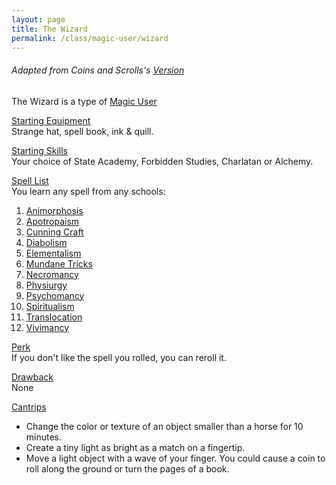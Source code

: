 ```yaml
---
layout: page
title: The Wizard
permalink: /class/magic-user/wizard
---
```


###### Adapted from Coins and Scrolls's [Version](https://coinsandscrolls.blogspot.com/2018/01/osr-orthodox-wizards.html)

The Wizard is a type of [Magic User](/class/magic-user)

<ins>Starting Equipment</ins><br>
Strange hat, spell book, ink & quill.

<ins>Starting Skills</ins><br>
Your choice of State Academy, Forbidden Studies, Charlatan or Alchemy.

<ins>Spell List</ins><br>
You learn any spell from any schools:
1. [Animorphosis](/spells#animorphosis)
1. [Apotropaism](/spells#apotropaism)
1. [Cunning Craft](/spells#cunning-craft)
1. [Diabolism](/spells#diabolism)
1. [Elementalism](/spells#elementalism)
1. [Mundane Tricks](/spells#mundane-tricks)
1. [Necromancy](/spells#necromancy)
1. [Physiurgy](/spells#physiurgy)
1. [Psychomancy](/spells#psychomancy)
1. [Spiritualism](/spells#spiritualism)
1. [Translocation](/spells#translocation)
1. [Vivimancy](/spells#vivimancy)

<ins>Perk</ins><br>
If you don't like the spell you rolled, you can reroll it.

<ins>Drawback</ins><br>
None

<ins>Cantrips</ins>
- Change the color or texture of an object smaller than a horse for 10 minutes.
- Create a tiny light as bright as a match on a fingertip.
- Move a light object with a wave of your finger. You could cause a coin to roll along the ground or turn the pages of a book.
